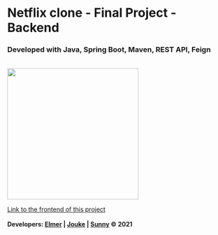 # Netflix clone - Final Project - Backend

### Developed with Java, Spring Boot, Maven, REST API, Feign

<br>
<img src="https://i.pinimg.com/originals/ae/f3/17/aef3172ae2c0fb181836ec7c490e0d1d.gif" width="300px">

<a href="https://github.com/Elmerrrrrr/movie-frontend">Link to the frontend of this project</a>
<br>
<br>
<b>Developers: <a href="#">Elmer</a> | <a href="#">Jouke</a> | <a href="#">Sunny</a> © 2021
